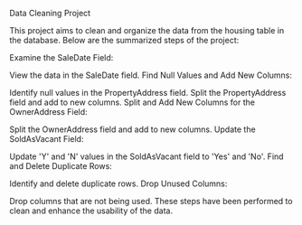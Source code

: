 Data Cleaning Project

This project aims to clean and organize the data from the housing table in the database. Below are the summarized steps of the project:

Examine the SaleDate Field:

View the data in the SaleDate field.
Find Null Values and Add New Columns:

Identify null values in the PropertyAddress field.
Split the PropertyAddress field and add to new columns.
Split and Add New Columns for the OwnerAddress Field:

Split the OwnerAddress field and add to new columns.
Update the SoldAsVacant Field:

Update 'Y' and 'N' values in the SoldAsVacant field to 'Yes' and 'No'.
Find and Delete Duplicate Rows:

Identify and delete duplicate rows.
Drop Unused Columns:

Drop columns that are not being used.
These steps have been performed to clean and enhance the usability of the data.
